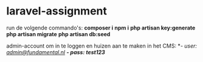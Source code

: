 # laravel-assignment

run de volgende commando's:
**composer i**
**npm i**
**php artisan key:generate**
**php artisan migrate**
**php artisan db:seed**

admin-account om in te loggen en huizen aan te maken in het CMS:
**- user: admin@fundamental.nl
**- pass: test123***
